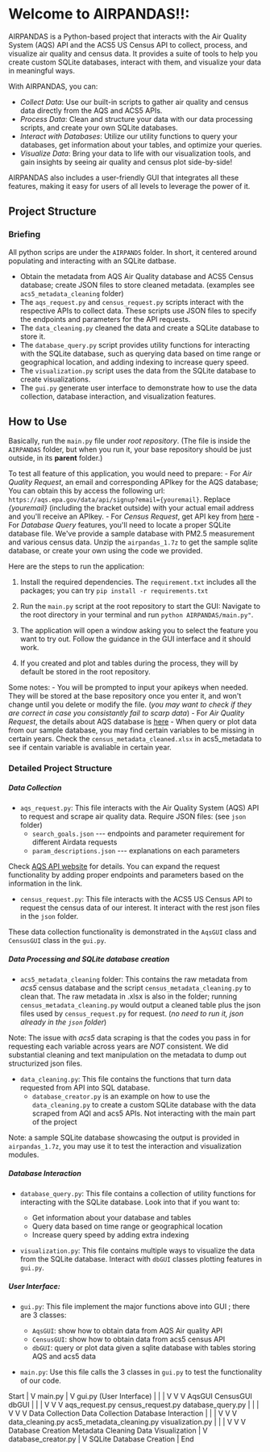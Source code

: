
# Welcome to AIRPANDAS!!:

AIRPANDAS is a Python-based project that interacts with the Air Quality System (AQS) API and the ACS5 US Census API to collect, process, and visualize air quality and census data. It provides a suite of tools to help you create custom SQLite databases, interact with them, and visualize your data in meaningful ways.

With AIRPANDAS, you can:

- *Collect Data*: Use our built-in scripts to gather air quality and census data directly from the AQS and ACS5 APIs.
- *Process Data*: Clean and structure your data with our data processing scripts, and create your own SQLite databases.
- *Interact with Databases*: Utilize our utility functions to query your databases, get information about your tables, and optimize your queries.
- *Visualize Data*: Bring your data to life with our visualization tools, and gain insights by seeing air quality and census plot side-by-side!

AIRPANDAS also includes a user-friendly GUI that integrates all these features, making it easy for users of all levels to leverage the power of it. 


## Project Structure

### Briefing

All python scrips are under the `AIRPANDS` folder. In short, it centered around populating and interacting with an SQLite datbase.
- Obtain the metadata from AQS Air Quality database and ACS5 Census database; create JSON files to store cleaned metadata. (examples see `acs5_metadata_cleaning` folder)
- The `aqs_request.py` and `census_request.py` scripts interact with the respective APIs to collect data. These scripts use JSON files to specify the endpoints and parameters for the API requests. 
- The `data_cleaning.py` cleaned the data and create a SQLite database to store it.
- The `database_query.py` script provides utility functions for interacting with the SQLite database, such as querying data based on time range or geographical location, and adding indexing to increase query speed.
- The `visualization.py` script uses the data from the SQLite database to create visualizations.
- The `gui.py` generate user interface to demonstrate how to use the data collection, database interaction, and visualization features.

## How to Use

Basically, run the `main.py` file under *root repository*. (The file is inside the `AIRPANDAS` folder, but when you run it, your base repository should be just outside, in its **parent** folder.)

To test all feature of this application, you would need to prepare:
    - For *Air Quality Request*, an email and corresponding APIkey for the AQS database; You can obtain this by access the following url: `https://aqs.epa.gov/data/api/signup?email={youremail}`. Replace *{youremail}* (including the bracket outside) with your actual email address and you'll receive an APIkey.
    - For *Census Request*, get API key from [here](https://api.census.gov/data/key_signup.html)
    - For *Database Query* features, you'll need to locate a proper SQLite database file. We've provide a sample database with PM2.5 measurement and various census data. Unzip the `airpandas_1.7z` to get the sample sqlite database, or create your own using the code we provided.

Here are the steps to run the application:

1. Install the required dependencies. The `requirement.txt` includes all the packages; you can try `pip install -r requirements.txt`

2. Run the `main.py` script at the root repository to start the GUI: Navigate to the root directory in your terminal and run `python AIRPANDAS/main.py"`.

3. The application will open a window asking you to select the feature you want to try out. Follow the guidance in the GUI interface and it should work. 

4. If you created and plot and tables during the process, they will by default be stored in the root repository.
 
Some notes:
    - You will be prompted to input your apikeys when needed. They will be stored at the base repository once you enter it, and won't change until you delete or modify the file. (*you may want to check if they are correct in case you consistantly fail to scarp data*) 
    - For *Air Quality Request*, the details about AQS database is [here](https://aqs.epa.gov/aqsweb/documents/data_api.html)
    - When query or plot data from our sample database, you may find certain variables to be missing in certain years. Check the `census_metadata_cleaned.xlsx` in acs5_metadata to see if centain variable is avaliable in certain year. 


### Detailed Project Structure

##### Data Collection

- `aqs_request.py`: This file interacts with the Air Quality System (AQS) API to request and scrape air quality data. Require JSON files: (see `json` folder)
    - `search_goals.json` --- endpoints and parameter requirement for different Airdata requests
    - `param_descriptions.json` --- explanations on each parameters

Check [AQS API website](https://aqs.epa.gov/aqsweb/documents/data_api.html) for details. You can expand the request functionality by adding proper endpoints and parameters based on the information in the link. 

- `census_request.py`: This file interacts with the ACS5 US Census API to request the census data of our interest. It interact with the rest json files in the `json` folder. 

These data collection functionality is demonstrated in the `AqsGUI` class and `CensusGUI` class in the `gui.py`.

##### Data Processing and SQLite database creation

- `acs5_metadata_cleaning` folder: This contains the raw metadata from *acs5* census database and the script `census_metadata_cleaning.py` to clean that. The raw metadata in .xlsx is also in the folder; running `census_metadata_cleaning.py` would output a cleaned table plus the json files used by `census_request.py` for request. (*no need to run it, json already in the `json` folder*)

Note: The issue with *acs5* data scraping is that the codes you pass in for requesting each variable across years are *NOT* consistent. We did substantial cleaning and text manipulation on the metadata to dump out structurized json files.

- `data_cleaning.py`: This file contains the functions that turn data requested from API into SQL database.
    - `database_creator.py` is an example on how to use the `data_cleaning.py` to create a custom SQLite database with the data scraped from AQI and acs5 APIs. Not interacting with the main part of the project

Note: a sample SQLite database showcasing the output is provided in `airpandas_1.7z`, you may use it to test the interaction and visualization modules.


##### Database Interaction 
- `database_query.py`: This file contains a collection of utility functions for interacting with the SQLite database. Look into that if you want to:
    - Get information about your database and tables
    - Query data based on time range or geographical location
    - Increase query speed by adding extra indexing

- `visualization.py`: This file contains multiple ways to visualize the data from the SQLite database. Interact with `dbGUI` classes plotting features in `gui.py`.

##### User Interface:

- `gui.py`: This file implement the major functions above into GUI ; there are 3 classes:
    - `AqsGUI`: show how to obtain data from AQS Air quality API
    - `CensusGUI`: show how to obtain data from acs5 census API
    - `dbGUI`: query or plot data given a sqlite database with tables storing AQS and acs5 data

- `main.py`: Use this file calls the 3 classes in `gui.py` to test the functionality of our code.





Start
  |
  V
main.py
  |
  V
gui.py (User Interface)
  |       |       |
  V       V       V
AqsGUI  CensusGUI  dbGUI
  |       |       |
  V       V       V
aqs_request.py  census_request.py  database_query.py
  |       |       |
  V       V       V
Data Collection  Data Collection  Database Interaction
  |       |       |
  V       V       V
data_cleaning.py  acs5_metadata_cleaning.py  visualization.py
  |       |       |
  V       V       V
Database Creation  Metadata Cleaning  Data Visualization
  |
  V
database_creator.py
  |
  V
SQLite Database Creation
  |
End
